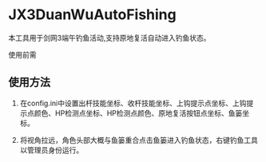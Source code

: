 # JX3DuanWuAutoFishing

本工具用于剑网3端午钓鱼活动,支持原地复活自动进入钓鱼状态。

使用前需

## 使用方法

1. 在config.ini中设置出杆技能坐标、收杆技能坐标、上钩提示点坐标、上钩提示点颜色、HP检测点坐标、HP检测点颜色、原地复活按钮点坐标、鱼篓坐标。

2. 将视角拉远，角色头部大概与鱼篓重合点击鱼篓进入钓鱼状态，右键钓鱼工具以管理员身份运行。


